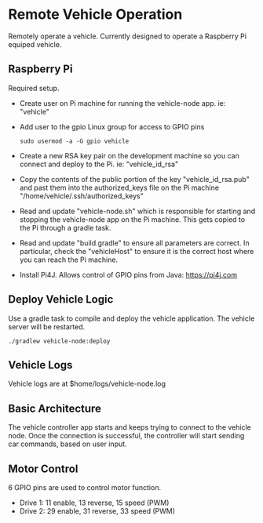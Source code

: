 # Remote Vehicle Operation
Remotely operate a vehicle. Currently designed to operate a Raspberry Pi equiped vehicle.

## Raspberry Pi
Required setup.

* Create user on Pi machine for running the vehicle-node app. ie: "vehicle"
* Add user to the gpio Linux group for access to GPIO pins

      sudo usermod -a -G gpio vehicle
    
* Create a new RSA key pair on the development machine so you can connect and deploy to the Pi. ie: "vehicle_id_rsa"
* Copy the contents of the public portion of the key "vehicle_id_rsa.pub" and past them into the authorized_keys file on the Pi machine "/home/vehicle/.ssh/authorized_keys"
* Read and update "vehicle-node.sh" which is responsible for starting and stopping the vehicle-node app on the Pi machine. This gets copied to the Pi through a gradle task.
* Read and update "build.gradle" to ensure all parameters are correct. In particular, check the "vehicleHost" to ensure it is the correct host where you can reach the Pi machine.
* Install Pi4J. Allows control of GPIO pins from Java: https://pi4j.com

## Deploy Vehicle Logic
Use a gradle task to compile and deploy the vehicle application. The vehicle server will be restarted.

    ./gradlew vehicle-node:deploy

## Vehicle Logs
Vehicle logs are at $home/logs/vehicle-node.log

## Basic Architecture
The vehicle controller app starts and keeps trying to connect to the vehicle node. Once the connection is successful, the controller will start sending car commands, based on user input.

## Motor Control
6 GPIO pins are used to control motor function.

* Drive 1: 11 enable, 13 reverse, 15 speed (PWM)
* Drive 2: 29 enable, 31 reverse, 33 speed (PWM)